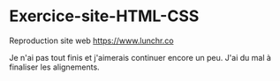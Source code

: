 # Exercice-site-HTML-CSS
Reproduction site web
https://www.lunchr.co

Je n'ai pas tout finis et j'aimerais continuer encore un peu. 
J'ai du mal à finaliser les alignements.
